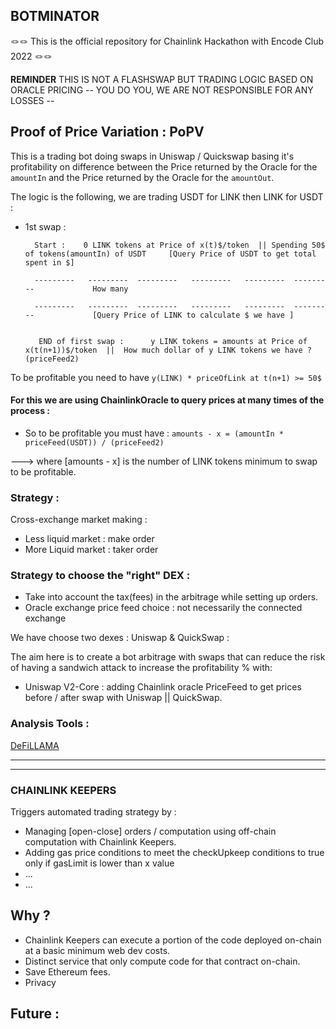 ## BOTMINATOR 

🪢🪢 This is the official repository for Chainlink Hackathon with Encode Club 2022 🪢🪢

**REMINDER**  THIS IS NOT A FLASHSWAP BUT TRADING LOGIC BASED ON ORACLE PRICING -- YOU DO YOU, WE ARE NOT RESPONSIBLE FOR ANY LOSSES -- 


## Proof of Price Variation : PoPV

This is a trading bot doing swaps in Uniswap / Quickswap basing it's profitability on difference between the Price returned by the Oracle for the ```amountIn``` and the Price returned by the Oracle for the ```amountOut```.

The logic is the following, we are trading USDT for LINK then LINK for USDT :

- 1st swap : 

        Start :    0 LINK tokens at Price of x(t)$/token  || Spending 50$ of tokens(amountIn) of USDT     [Query Price of USDT to get total spent in $]
        
        ---------   ---------  ---------   ---------   ---------  ---------             How many                    
        
        ---------   ---------  ---------   ---------   ---------  ---------             [Query Price of LINK to calculate $ we have ] 

  
         END of first swap :      y LINK tokens = amounts at Price of x(t(n+1))$/token  ||  How much dollar of y LINK tokens we have ? (priceFeed2) 
  
        
 To be profitable you need to have ``` y(LINK) * priceOfLink at t(n+1) >= 50$ ``` 
 
 #### For this we are using ChainlinkOracle to query prices at many times of the process : 
 
 - So to be profitable you must have :  ``` amounts - x = (amountIn * priceFeed(USDT)) / (priceFeed2) ``` 
 
 --->  where [amounts - x]  is the number of LINK tokens minimum to swap to be profitable. 
 

### Strategy : 

Cross-exchange market making :
- Less liquid market : make order 
- More Liquid market : taker order 


### Strategy to choose the "right" DEX : 

- Take into account the tax(fees) in the arbitrage while setting up orders. 
- Oracle exchange price feed choice : not necessarily the connected exchange <depends on strategy : more liquid exchange will give you more insight into the potential direction of token price> 

We have choose two dexes : Uniswap & QuickSwap :

The aim here is to create a bot arbitrage with swaps that can reduce the risk of having a sandwich attack to increase the profitability % with: 

- Uniswap V2-Core : adding Chainlink oracle PriceFeed to get prices before / after swap with Uniswap || QuickSwap. 


### Analysis Tools : 

[DeFiLLAMA](https://defillama.com/)


-----------------------------------------------------------------------------------------------------------------------------------------------------------

-----------------------------------------------------------------------------------------------------------------------------------------------------------

### CHAINLINK KEEPERS 

 Triggers automated trading strategy by :
 
- Managing [open-close] orders / computation using off-chain computation with Chainlink Keepers. 
- Adding gas price conditions to meet the checkUpkeep conditions to true only if gasLimit  is lower than x value 
- ...
- ...

## Why ?

- Chainlink Keepers can execute a portion of the code deployed on-chain at a basic minimum web dev costs. 
- Distinct service that only compute code for that contract on-chain. 
- Save Ethereum fees. 
- Privacy 

## Future : 


